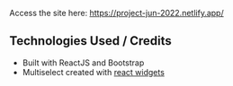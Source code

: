 Access the site here: https://project-jun-2022.netlify.app/

## Technologies Used / Credits
- Built with ReactJS and Bootstrap
- Multiselect created with [react widgets](https://jquense.github.io/react-widgets/)
